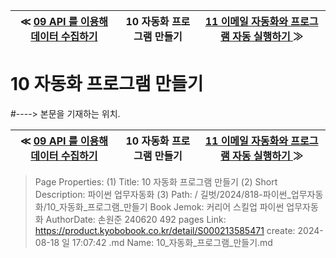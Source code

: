 
| ≪ [ 09 API 를 이용해 데이터 수집하기 ](/길벗/2024/818-파이썬_업무자동화/09_API_를_이용해_데이터_수집하기) | 10 자동화 프로그램 만들기 | [ 11 이메일 자동화와 프로그램 자동 실행하기 ](/길벗/2024/818-파이썬_업무자동화/11_이메일_자동화와_프로그램_자동_실행하기) ≫ |
|:----:|:----:|:----:|

# 10 자동화 프로그램 만들기
#----> 본문을 기재하는 위치.



| ≪ [ 09 API 를 이용해 데이터 수집하기 ](/길벗/2024/818-파이썬_업무자동화/09_API_를_이용해_데이터_수집하기) | 10 자동화 프로그램 만들기 | [ 11 이메일 자동화와 프로그램 자동 실행하기 ](/길벗/2024/818-파이썬_업무자동화/11_이메일_자동화와_프로그램_자동_실행하기) ≫ |
|:----:|:----:|:----:|

> Page Properties:
> (1) Title: 10 자동화 프로그램 만들기
> (2) Short Description: 파이썬 업무자동화
> (3) Path: / 길벗/2024/818-파이썬_업무자동화/10_자동화_프로그램_만들기
> Book Jemok: 커리어 스킬업 파이썬 업무자동화
> AuthorDate: 손원준 240620 492 pages
> Link: https://product.kyobobook.co.kr/detail/S000213585471
> create: 2024-08-18 일 17:07:42
> .md Name: 10_자동화_프로그램_만들기.md

